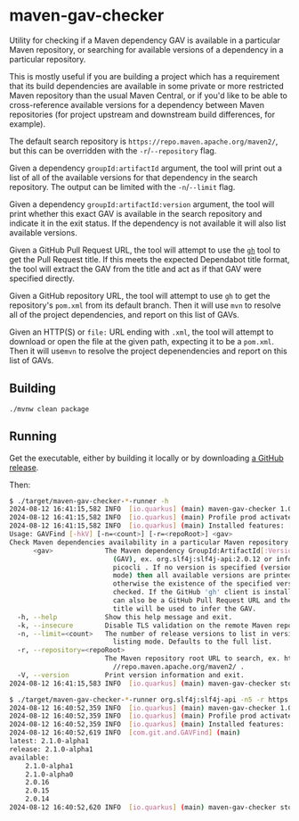 # maven-gav-checker
Utility for checking if a Maven dependency GAV is available in a particular Maven repository, or searching for available versions of a dependency in a particular repository.

This is mostly useful if you are building a project which has a requirement that its build dependencies are available in some private or more restricted Maven repository
than the usual Maven Central, or if you'd like to be able to cross-reference available versions for a dependency between Maven repositories (for project upstream and
downstream build differences, for example).

The default search repository is `https://repo.maven.apache.org/maven2/`, but this can be overridden with the `-r`/`--repository` flag.

Given a dependency `groupId:artifactId` argument, the tool will print out a list of all of the available versions for that dependency in the search repository. The
output can be limited with the `-n`/`--limit` flag.

Given a dependency `groupId:artifactId:version` argument, the tool will print whether this exact GAV is available in the search repository and indicate it in the exit
status. If the dependency is not available it will also list available versions.

Given a GitHub Pull Request URL, the tool will attempt to use the [`gh`](https://github.com/cli/cli) tool to get the Pull Request title. If this meets the expected Dependabot
title format, the tool will extract the GAV from the title and act as if that GAV were specified directly.

Given a GitHub repository URL, the tool will attempt to use `gh` to get the repository's `pom.xml` from its default branch. Then it will use `mvn` to resolve all of the
project dependencies, and report on this list of GAVs.

Given an HTTP(S) or `file:` URL ending with `.xml`, the tool will attempt to download or open the file at the given path, expecting it to be a `pom.xml`. Then it will use`mvn` to resolve
the project depenendencies and report on this list of GAVs.

## Building

`./mvnw clean package`

## Running

Get the executable, either by building it locally or by downloading [a GitHub release](https://github.com/andrewazores/maven-gav-checker/releases).

Then:

```bash
$ ./target/maven-gav-checker-*-runner -h
2024-08-12 16:41:15,582 INFO  [io.quarkus] (main) maven-gav-checker 1.0.0-SNAPSHOT native (powered by Quarkus 3.13.2) started in 0.002s. 
2024-08-12 16:41:15,582 INFO  [io.quarkus] (main) Profile prod activated. 
2024-08-12 16:41:15,582 INFO  [io.quarkus] (main) Installed features: [cdi, picocli]
Usage: GAVFind [-hkV] [-n=<count>] [-r=<repoRoot>] <gav>
Check Maven dependencies availability in a particular Maven repository
      <gav>             The Maven dependency GroupId:ArtifactId[:Version]
                          (GAV), ex. org.slf4j:slf4j-api:2.0.12 or info.picocli:
                          picocli . If no version is specified (version listing
                          mode) then all available versions are printed,
                          otherwise the existence of the specified version is
                          checked. If the GitHub 'gh' client is installed, this
                          can also be a GitHub Pull Request URL and the PR
                          title will be used to infer the GAV.
  -h, --help            Show this help message and exit.
  -k, --insecure        Disable TLS validation on the remote Maven repository.
  -n, --limit=<count>   The number of release versions to list in version
                          listing mode. Defaults to the full list.
  -r, --repository=<repoRoot>
                        The Maven repository root URL to search, ex. https:
                          //repo.maven.apache.org/maven2/ .
  -V, --version         Print version information and exit.
2024-08-12 16:41:15,583 INFO  [io.quarkus] (main) maven-gav-checker stopped in 0.000s

$ ./target/maven-gav-checker-*-runner org.slf4j:slf4j-api -n5 -r https://repo.maven.apache.org/maven2
2024-08-12 16:40:52,359 INFO  [io.quarkus] (main) maven-gav-checker 1.0.0-SNAPSHOT native (powered by Quarkus 3.13.2) started in 0.002s. 
2024-08-12 16:40:52,359 INFO  [io.quarkus] (main) Profile prod activated. 
2024-08-12 16:40:52,359 INFO  [io.quarkus] (main) Installed features: [cdi, picocli]
2024-08-12 16:40:52,619 INFO  [com.git.and.GAVFind] (main) 
latest: 2.1.0-alpha1
release: 2.1.0-alpha1
available:
	2.1.0-alpha1
	2.1.0-alpha0
	2.0.16
	2.0.15
	2.0.14
2024-08-12 16:40:52,620 INFO  [io.quarkus] (main) maven-gav-checker stopped in 0.000s
```

